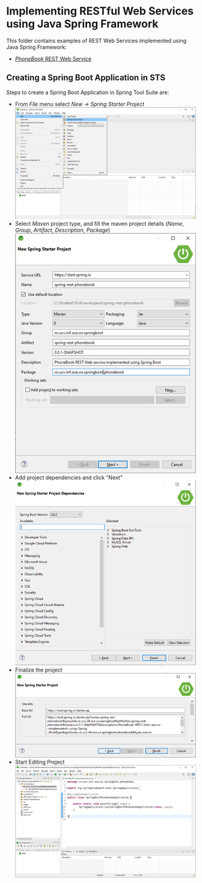 Implementing RESTful Web Services using Java Spring Framework
=============================================================

This folder contains examples of REST Web Services implemented using Java Spring Framework:

* [_PhoneBook_ REST Web Service](spring-rest-phonebook)

Creating a Spring Boot Application in STS
-----------------------------------------
Steps to create a Spring Boot Application in Spring Tool Suite are:

* From _File_ menu select _New -> Spring Starter Project_
![Create New Project](images/01-create-spring-project.png "Create New Spring Starter Project")
* Select _Maven_ project type,  and fill the maven project details (_Name_, _Group_, _Artifact_, _Description_, _Package_)
![Create New Project](images/02-setup-spring-project.png "Set the Spring Starter Project details")
* Add project dependencies and click "Next"
![Add dependencies details](images/03-dependencies-spring-project.png "Add dependencies details")
* Finalize the project
 ![Create New Project](images/04-finish-spring-project.png "Finalize the project")
* Start Editing Project
 ![Edit the Project](images/05-spring-project-done.png "Start editing the project")
